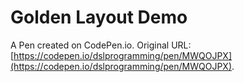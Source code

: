 # Golden Layout Demo

A Pen created on CodePen.io. Original URL: [https://codepen.io/dslprogramming/pen/MWQOJPX](https://codepen.io/dslprogramming/pen/MWQOJPX).

